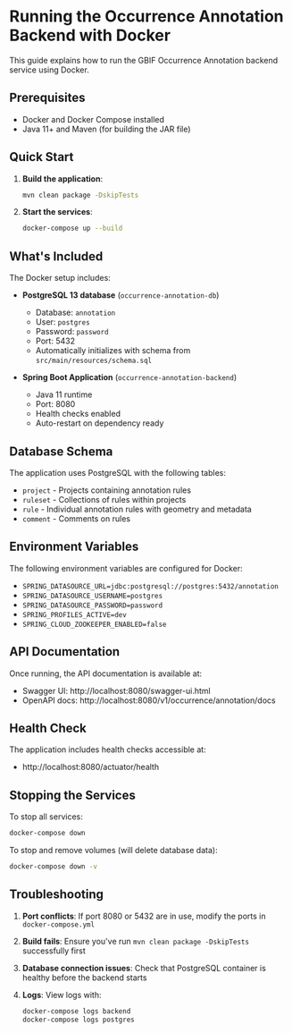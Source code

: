 # Running the Occurrence Annotation Backend with Docker

This guide explains how to run the GBIF Occurrence Annotation backend service using Docker.

## Prerequisites

- Docker and Docker Compose installed
- Java 11+ and Maven (for building the JAR file)

## Quick Start

1. **Build the application**:
   ```bash
   mvn clean package -DskipTests
   ```

2. **Start the services**:
   ```bash
   docker-compose up --build
   ```

## What's Included

The Docker setup includes:

- **PostgreSQL 13 database** (`occurrence-annotation-db`)
  - Database: `annotation`
  - User: `postgres`
  - Password: `password`
  - Port: 5432
  - Automatically initializes with schema from `src/main/resources/schema.sql`

- **Spring Boot Application** (`occurrence-annotation-backend`)
  - Java 11 runtime
  - Port: 8080
  - Health checks enabled
  - Auto-restart on dependency ready

## Database Schema

The application uses PostgreSQL with the following tables:
- `project` - Projects containing annotation rules
- `ruleset` - Collections of rules within projects  
- `rule` - Individual annotation rules with geometry and metadata
- `comment` - Comments on rules

## Environment Variables

The following environment variables are configured for Docker:

- `SPRING_DATASOURCE_URL=jdbc:postgresql://postgres:5432/annotation`
- `SPRING_DATASOURCE_USERNAME=postgres`
- `SPRING_DATASOURCE_PASSWORD=password`
- `SPRING_PROFILES_ACTIVE=dev`
- `SPRING_CLOUD_ZOOKEEPER_ENABLED=false`

## API Documentation

Once running, the API documentation is available at:
- Swagger UI: http://localhost:8080/swagger-ui.html
- OpenAPI docs: http://localhost:8080/v1/occurrence/annotation/docs

## Health Check

The application includes health checks accessible at:
- http://localhost:8080/actuator/health

## Stopping the Services

To stop all services:
```bash
docker-compose down
```

To stop and remove volumes (will delete database data):
```bash
docker-compose down -v
```

## Troubleshooting

1. **Port conflicts**: If port 8080 or 5432 are in use, modify the ports in `docker-compose.yml`

2. **Build fails**: Ensure you've run `mvn clean package -DskipTests` successfully first

3. **Database connection issues**: Check that PostgreSQL container is healthy before the backend starts

4. **Logs**: View logs with:
   ```bash
   docker-compose logs backend
   docker-compose logs postgres
   ```
